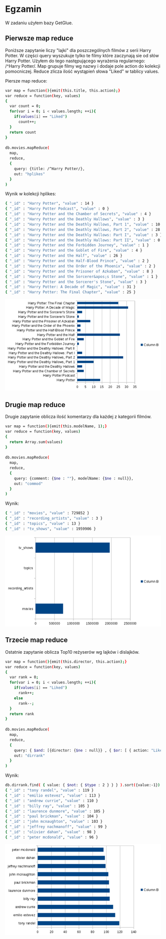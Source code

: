 # Egzamin
W zadaniu użyłem bazy GetGlue.

## Pierwsze map reduce
Poniższe zapytanie liczy "lajki" dla poszczególnych filmów z serii Harry Potter.
W części query wyszukuje tylko te filmy które zaczynają sie od słów Harry Potter.
Użyłem do tego następującego wyrażenia regularnego: /^Harry Potter/.
Map grupuje filmy wg nazwy i dodaje pole action do kolekcji pomocniczej.
Reduce zlicza ilość wystąpień słowa "Liked" w tablicy values.

Piersze map reduce:
```sh
var map = function(){emit(this.title, this.action);}
var reduce = function(key, values)
{
  var count = 0;
  for(var i = 0; i < values.length; ++i){
    if(values[i] == "Liked")
      count++;
  }
  return count
}

db.movies.mapReduce(
  map,
  reduce,
  {
    query: {title: /^Harry Potter/},
    out: "hplikes"
  }
)
```


Wynik w kolekcji hplikes:
```sh
{ "_id" : "Harry Potter", "value" : 14 }
{ "_id" : "Harry Potter Podcast", "value" : 0 }
{ "_id" : "Harry Potter and the Chamber of Secrets", "value" : 4 }
{ "_id" : "Harry Potter and the Deathly Hallows", "value" : 3 }
{ "_id" : "Harry Potter and the Deathly Hallows, Part 1", "value" : 10 }
{ "_id" : "Harry Potter and the Deathly Hallows, Part 2", "value" : 28 }
{ "_id" : "Harry Potter and the Deathly Hallows: Part I", "value" : 3 }
{ "_id" : "Harry Potter and the Deathly Hallows: Part II", "value" : 0 }
{ "_id" : "Harry Potter and the Forbidden Journey", "value" : 1 }
{ "_id" : "Harry Potter and the Goblet of Fire", "value" : 4 }
{ "_id" : "Harry Potter and the Half", "value" : 26 }
{ "_id" : "Harry Potter and the Half-Blood Prince", "value" : 2 }
{ "_id" : "Harry Potter and the Order of the Phoenix", "value" : 2 }
{ "_id" : "Harry Potter and the Prisoner of Azkaban", "value" : 8 }
{ "_id" : "Harry Potter and the Sorcerer&apos;s Stone", "value" : 1 }
{ "_id" : "Harry Potter and the Sorcerer's Stone", "value" : 3 }
{ "_id" : "Harry Potter: A Decade of Magic", "value" : 31 }
{ "_id" : "Harry Potter: The Final Chapter", "value" : 25 }
```
![z1.png](https://raw.githubusercontent.com/alatoszewski/nosql-egzamin/master/z1.png)


## Drugie map reduce
Drugie zapytanie oblicza ilość komentarzy dla każdej z kategorii filmów.
```sh
var map = function(){emit(this.modelName, 1);}
var reduce = function(key, values)
{
  return Array.sum(values)
}

db.movies.mapReduce(
  map,
  reduce,
  {
    query: {comment: {$ne : ""}, modelName: {$ne : null}},
    out: "commod"
  }
)
```

Wynik:
```sh
{ "_id" : "movies", "value" : 729852 }
{ "_id" : "recording_artists", "value" : 3 }
{ "_id" : "topics", "value" : 13 }
{ "_id" : "tv_shows", "value" : 1959906 }
```
![z2.png](https://raw.githubusercontent.com/alatoszewski/nosql-egzamin/master/z2.png)


## Trzecie map reduce
Ostatnie zapytanie oblicza Top10 reżyserów wg lajków i dislajków.
```sh
var map = function(){emit(this.director, this.action);}
var reduce = function(key, values)
{
  var rank = 0;
  for(var i = 0; i < values.length; ++i){
    if(values[i] == "Liked")
      rank++;
    else
      rank--;
  }
  return rank
}

db.movies.mapReduce(
  map,
  reduce,
  {
    query: { $and: [{director: {$ne : null}} , { $or: [ { action: "Liked" }, { action: "Disliked" } ]}]},
    out: "dirrank"
  }
)
```

Wynik:
```sh
db.dirrank.find( { value: { $not: { $type : 2 } } } ).sort({value:-1}).limit(10)//dokumenty z value nie bedacym stringiem
{ "_id" : "tony randel", "value" : 119 }
{ "_id" : "emilio estevez", "value" : 113 }
{ "_id" : "andrew currie", "value" : 110 }
{ "_id" : "billy ray", "value" : 105 }
{ "_id" : "laurence dunmore", "value" : 105 }
{ "_id" : "paul brickman", "value" : 104 }
{ "_id" : "john mcnaughton", "value" : 103 }
{ "_id" : "jeffrey nachmanoff", "value" : 99 }
{ "_id" : "olivier dahan", "value" : 98 }
{ "_id" : "peter mcdonald", "value" : 96 }
```
![z3.png](https://raw.githubusercontent.com/alatoszewski/nosql-egzamin/master/z3.png)

